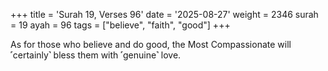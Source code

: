 +++
title = 'Surah 19, Verses 96'
date = '2025-08-27'
weight = 2346
surah = 19
ayah = 96
tags = ["believe", "faith", "good"]
+++

As for those who believe and do good, the Most Compassionate will ˹certainly˺ bless them with ˹genuine˺ love.